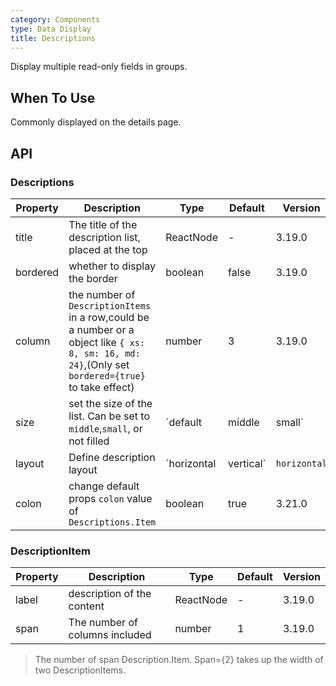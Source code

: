 ```yaml
---
category: Components
type: Data Display
title: Descriptions
---
```


Display multiple read-only fields in groups.

## When To Use

Commonly displayed on the details page.

## API

### Descriptions

| Property | Description | Type | Default | Version |
| --- | --- | --- | --- | --- |
| title | The title of the description list, placed at the top | ReactNode | - | 3.19.0 |
| bordered | whether to display the border | boolean | false | 3.19.0 |
| column | the number of `DescriptionItems` in a row,could be a number or a object like `{ xs: 8, sm: 16, md: 24}`,(Only set `bordered={true}` to take effect) | number | 3 | 3.19.0 |
| size | set the size of the list. Can be set to `middle`,`small`, or not filled | `default | middle | small` | false | 3.19.0 |
| layout | Define description layout | `horizontal | vertical` | `horizontal` | 3.19.8 |
| colon | change default props `colon` value of `Descriptions.Item` | boolean | true | 3.21.0 |

### DescriptionItem

| Property | Description                    | Type      | Default | Version |
| -------- | ------------------------------ | --------- | ------- | ------- |
| label    | description of the content     | ReactNode | -       | 3.19.0  |
| span     | The number of columns included | number    | 1       | 3.19.0  |

> The number of span Description.Item. Span={2} takes up the width of two DescriptionItems.
